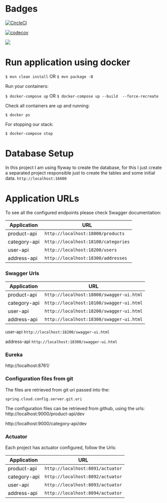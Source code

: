 # Badges

[![CircleCI](https://circleci.com/gh/abalzan/ecommerce-microservices.svg?style=svg)](https://circleci.com/gh/abalzan/ecommerce-microservices)

[![codecov](https://codecov.io/gh/abalzan/ecommerce-microservices/branch/master/graph/badge.svg)](https://codecov.io/gh/abalzan/ecommerce-microservices)

<a href="https://codeclimate.com/github/abalzan/ecommerce-microservices/maintainability"><img src="https://api.codeclimate.com/v1/badges/93e3fea017ac2189d186/maintainability" /></a>

# Run application using docker

```$ mvn clean install```
OR
```$ mvn package -B```

Run your containers:

```$ docker-compose up```
OR
```$ docker-compose up --build  --force-recreate```

Check all containers are up and running:

```$ docker ps```

For stopping our stack:

```$ docker-compose stop```

# Database Setup
In this project I am using flyway to create the database, for this I just create a separated project
 responsible just to create the tables and some initial data.
```http://localhost:16600```

# Application URLs
To see all the configured endpoints please check Swagger documentation:

| Application | URL |
| --- | --- |
| product-api | ```http://localhost:18000/products``` |
| category-api  | ```http://localhost:18100/categories``` |
| user-api  | ```http://localhost:18200/users``` |
| address-api  | ```http://localhost:18300/addresses``` |

### Swagger Urls

| Application | URL |
| --- | --- |
| product-api | ```http://localhost:18000/swagger-ui.html``` |
| category-api  | ```http://localhost:18100/swagger-ui.html``` |
| user-api  | ```http://localhost:18200/swagger-ui.html``` |
| address-api  | ```http://localhost:18300/swagger-ui.html``` |

user-api ```http://localhost:18200/swagger-ui.html```

address-api ```http://localhost:18300/swagger-ui.html```


### Eureka
http://localhost:8761/

### Configuration files from git
The files are retrieved from git uri passed into the:
```
spring.cloud.config.server.git.uri
```
The configuration files can be retrieved from github, using the urls:
http://localhost:9000/product-api/dev

http://localhost:9000/category-api/dev

### Actuator
Each project has actuator configured, follow the Urls:

| Application | URL |
| --- | --- |
| product-api | ```http://localhost:8091/actuator``` |
| category-api  | ```http://localhost:8092/actuator``` |
| user-api  | ```http://localhost:8093/actuator``` |
| address-api  | ```http://localhost:8094/actuator``` |
